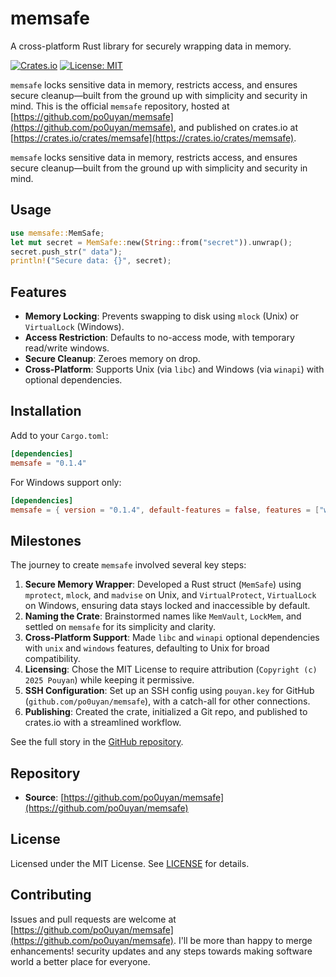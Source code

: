 
# memsafe
A cross-platform Rust library for securely wrapping data in memory.

[![Crates.io](https://img.shields.io/crates/v/memsafe.svg)](https://crates.io/crates/memsafe)
[![License: MIT](https://img.shields.io/badge/License-MIT-yellow.svg)](https://opensource.org/licenses/MIT)

`memsafe` locks sensitive data in memory, restricts access, and ensures secure cleanup—built from the ground up with simplicity and security in mind. This is the official `memsafe` repository, hosted at [https://github.com/po0uyan/memsafe](https://github.com/po0uyan/memsafe), and published on crates.io at [https://crates.io/crates/memsafe](https://crates.io/crates/memsafe).

`memsafe` locks sensitive data in memory, restricts access, and ensures secure cleanup—built from the ground up with simplicity and security in mind.

## Usage
```rust
use memsafe::MemSafe;
let mut secret = MemSafe::new(String::from("secret")).unwrap();
secret.push_str(" data");
println!("Secure data: {}", secret);
```
## Features
- **Memory Locking**: Prevents swapping to disk using `mlock` (Unix) or `VirtualLock` (Windows).
- **Access Restriction**: Defaults to no-access mode, with temporary read/write windows.
- **Secure Cleanup**: Zeroes memory on drop.
- **Cross-Platform**: Supports Unix (via `libc`) and Windows (via `winapi`) with optional dependencies.

## Installation
Add to your `Cargo.toml`:
```toml
[dependencies]
memsafe = "0.1.4"
```

For Windows support only:
```toml
[dependencies]
memsafe = { version = "0.1.4", default-features = false, features = ["windows"] }
```

## Milestones
The journey to create `memsafe` involved several key steps:
1. **Secure Memory Wrapper**: Developed a Rust struct (`MemSafe`) using `mprotect`, `mlock`, and `madvise` on Unix, and `VirtualProtect`, `VirtualLock` on Windows, ensuring data stays locked and inaccessible by default.
2. **Naming the Crate**: Brainstormed names like `MemVault`, `LockMem`, and settled on `memsafe` for its simplicity and clarity.
3. **Cross-Platform Support**: Made `libc` and `winapi` optional dependencies with `unix` and `windows` features, defaulting to Unix for broad compatibility.
4. **Licensing**: Chose the MIT License to require attribution (`Copyright (c) 2025 Pouyan`) while keeping it permissive.
5. **SSH Configuration**: Set up an SSH config using `pouyan.key` for GitHub (`github.com/po0uyan/memsafe`), with a catch-all for other connections.
6. **Publishing**: Created the crate, initialized a Git repo, and published to crates.io with a streamlined workflow.

See the full story in the [GitHub repository](https://github.com/po0uyan/memsafe).

## Repository
- **Source**: [https://github.com/po0uyan/memsafe](https://github.com/po0uyan/memsafe)

## License
Licensed under the MIT License. See [LICENSE](LICENSE) for details.

## Contributing
Issues and pull requests are welcome at [https://github.com/po0uyan/memsafe](https://github.com/po0uyan/memsafe).
I'll be more than happy to merge enhancements! security updates and any steps towards making software world a better place for everyone.



